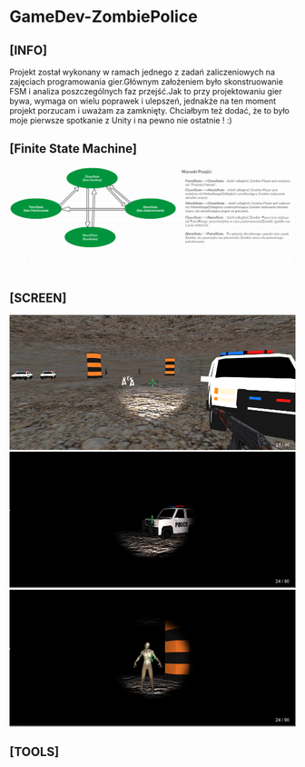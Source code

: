 # GameDev-ZombiePolice

## [INFO]
Projekt został wykonany w ramach jednego z zadań zaliczeniowych na zajęciach programowania gier.Głównym założeniem było skonstruowanie
FSM i analiza poszczególnych faz przejść.Jak to przy projektowaniu gier bywa, wymaga on wielu poprawek i ulepszeń, jednakże na ten moment projekt porzucam i uważam za zamknięty. Chciałbym też dodać, że to było moje pierwsze spotkanie z Unity i na pewno nie ostatnie ! :)
## [Finite State Machine]
![Finite State Machine](images/FSM.PNG)
## [SCREEN]
![Game Screen](images/light.PNG)
![Game Screen](images/darkPoliceCar.PNG)
![Game Screen](images/zombie.PNG)

## [TOOLS]
